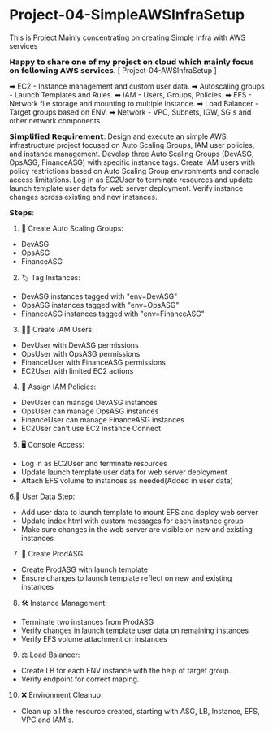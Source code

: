 # Project-04-SimpleAWSInfraSetup
This is Project Mainly concentrating on creating Simple Infra with AWS services


𝗛𝗮𝗽𝗽𝘆 𝘁𝗼 𝘀𝗵𝗮𝗿𝗲 𝗼𝗻𝗲 𝗼𝗳 𝗺𝘆 𝗽𝗿𝗼𝗷𝗲𝗰𝘁 𝗼𝗻 𝗰𝗹𝗼𝘂𝗱 𝘄𝗵𝗶𝗰𝗵 𝗺𝗮𝗶𝗻𝗹𝘆 𝗳𝗼𝗰𝘂𝘀 𝗼𝗻 𝗳𝗼𝗹𝗹𝗼𝘄𝗶𝗻𝗴 𝗔𝗪𝗦 𝘀𝗲𝗿𝘃𝗶𝗰𝗲𝘀. [ Project-04-AWSInfraSetup ]

➡ EC2 - Instance management and custom user data.
➡ Autoscaling groups - Launch Templates and Rules.
➡ IAM - Users, Groups, Policies.
➡ EFS - Network file storage and mounting to multiple instance.
➡ Load Balancer - Target groups based on ENV.
➡ Network - VPC, Subnets, IGW, SG's and other network components.

𝗦𝗶𝗺𝗽𝗹𝗶𝗳𝗶𝗲𝗱 𝗥𝗲𝗾𝘂𝗶𝗿𝗲𝗺𝗲𝗻𝘁: Design and execute an simple AWS infrastructure project focused on Auto Scaling Groups, IAM user policies, and instance management. Develop three Auto Scaling Groups (DevASG, OpsASG, FinanceASG) with specific instance tags. Create IAM users with policy restrictions based on Auto Scaling Group environments and console access limitations. Log in as EC2User to terminate resources and update launch template user data for web server deployment. Verify instance changes across existing and new instances.

𝗦𝘁𝗲𝗽𝘀:

1. 🚀 Create Auto Scaling Groups:
  - DevASG
  - OpsASG
  - FinanceASG

2. 🏷️ Tag Instances:
  - DevASG instances tagged with "env=DevASG"
  - OpsASG instances tagged with "env=OpsASG"
  - FinanceASG instances tagged with "env=FinanceASG"
 
3. 👩‍💼 Create IAM Users:
  - DevUser with DevASG permissions
  - OpsUser with OpsASG permissions
  - FinanceUser with FinanceASG permissions
  - EC2User with limited EC2 actions
 
4. 🔐 Assign IAM Policies:
  - DevUser can manage DevASG instances
  - OpsUser can manage OpsASG instances
  - FinanceUser can manage FinanceASG instances
  - EC2User can't use EC2 Instance Connect
 
5. 🖥️ Console Access:
  - Log in as EC2User and terminate resources
  - Update launch template user data for web server deployment
  - Attach EFS volume to instances as needed(Added in user data)
 
6.📄 User Data Step:
  - Add user data to launch template to mount EFS and deploy web server
  - Update index.html with custom messages for each instance group
  - Make sure changes in the web server are visible on new and existing instances
 
7. 🚀 Create ProdASG:
  - Create ProdASG with launch template
  - Ensure changes to launch template reflect on new and existing instances
 
8. 🛠️ Instance Management:
  - Terminate two instances from ProdASG
  - Verify changes in launch template user data on remaining instances
  - Verify EFS volume attachment on instances

9. ⚖ Load Balancer:
- Create LB for each ENV instance with the help of target group.
- Verify endpoint for correct maping.

10. ❌ Environment Cleanup:
- Clean up all the resource created, starting with ASG, LB, Instance, EFS, VPC and IAM's.
